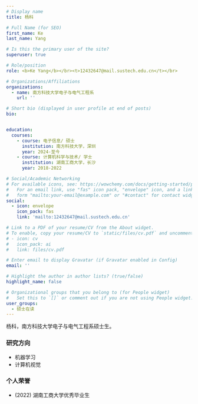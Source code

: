 ```yaml
---
# Display name
title: 杨科

# Full Name (for SEO)
first_name: Ke
last_name: Yang

# Is this the primary user of the site?
superuser: true

# Role/position
role: <b>Ke Yang</b></br><t>12432647@mail.sustech.edu.cn</t></br>

# Organizations/Affiliations
organizations:
  - name: 南方科技大学电子与电气工程系
    url: ''

# Short bio (displayed in user profile at end of posts)
bio:


education:
  courses:
    - course: 电子信息/ 硕士
      institution: 南方科技大学，深圳
      year: 2024-至今
    - course: 计算机科学与技术/ 学士
      institution: 湖南工商大学，长沙
      year: 2018-2022

# Social/Academic Networking
# For available icons, see: https://wowchemy.com/docs/getting-started/page-builder/#icons
#   For an email link, use "fas" icon pack, "envelope" icon, and a link in the
#   form "mailto:your-email@example.com" or "#contact" for contact widget.
social:
  - icon: envelope
    icon_pack: fas
    link: 'mailto:12432647@mail.sustech.edu.cn'

# Link to a PDF of your resume/CV from the About widget.
# To enable, copy your resume/CV to `static/files/cv.pdf` and uncomment the lines below.
# - icon: cv
#   icon_pack: ai
#   link: files/cv.pdf

# Enter email to display Gravatar (if Gravatar enabled in Config)
email: ''

# Highlight the author in author lists? (true/false)
highlight_name: false

# Organizational groups that you belong to (for People widget)
#   Set this to `[]` or comment out if you are not using People widget.
user_groups:
  - 硕士在读
---
```


杨科，南方科技大学电子与电气工程系硕士生。

### **研究方向**
* 机器学习
* 计算机视觉


### **个人荣誉**

* (2022) 湖南工商大学优秀毕业生

  